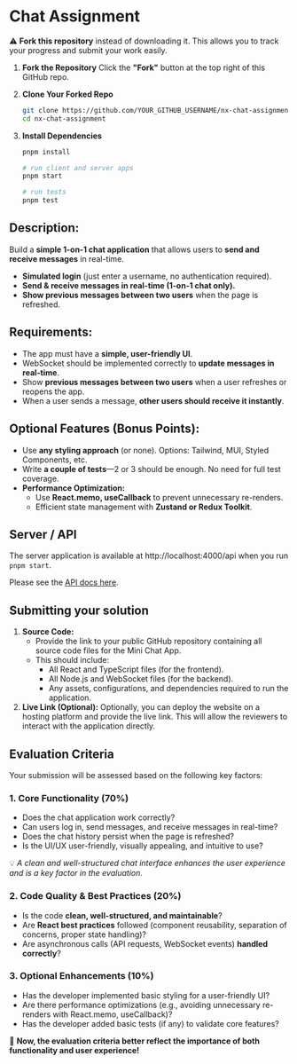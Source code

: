 # Chat Assignment

⚠️ **Fork this repository** instead of downloading it. This allows you to track your progress and submit your work easily.

1. **Fork the Repository**
   Click the **"Fork"** button at the top right of this GitHub repo.
2. **Clone Your Forked Repo**
   ```bash
   git clone https://github.com/YOUR_GITHUB_USERNAME/nx-chat-assignment.git
   cd nx-chat-assignment
   ```
3. **Install Dependencies**

   ```bash
   pnpm install

   # run client and server apps
   pnpm start

   # run tests
   pnpm test
   ```

## **Description:**

Build a **simple 1-on-1 chat application** that allows users to **send and receive messages** in real-time.

- **Simulated login** (just enter a username, no authentication required).
- **Send & receive messages in real-time (1-on-1 chat only).**
- **Show previous messages between two users** when the page is refreshed.

## **Requirements:**

- The app must have a **simple, user-friendly UI**.
- WebSocket should be implemented correctly to **update messages in real-time**.
- Show **previous messages between two users** when a user refreshes or reopens the app.
- When a user sends a message, **other users should receive it instantly**.

## **Optional Features (Bonus Points)**:

- Use **any styling approach** (or none). Options: Tailwind, MUI, Styled Components, etc.
- Write **a couple of tests**—2 or 3 should be enough. No need for full test coverage.
- **Performance Optimization:**
  - Use **React.memo, useCallback** to prevent unnecessary re-renders.
  - Efficient state management with **Zustand or Redux Toolkit**.

## Server / API

The server application is available at http://localhost:4000/api when you run `pnpm start`.

Please see the [API docs here](./server/README.md).

## Submitting your solution

1.  **Source Code:**
    - Provide the link to your public GitHub repository containing all source code files for the Mini Chat App.
    - This should include:
      - All React and TypeScript files (for the frontend).
      - All Node.js and WebSocket files (for the backend).
      - Any assets, configurations, and dependencies required to run the application.
2.  **Live Link (Optional):** Optionally, you can deploy the website on a hosting platform and provide the live link. This will allow the reviewers to interact with the application directly.

## **Evaluation Criteria**

Your submission will be assessed based on the following key factors:

### **1. Core Functionality (70%)**

- Does the chat application work correctly?
- Can users log in, send messages, and receive messages in real-time?
- Does the chat history persist when the page is refreshed?
- Is the UI/UX user-friendly, visually appealing, and intuitive to use?

💡 _A clean and well-structured chat interface enhances the user experience and is a key factor in the evaluation._

### **2. Code Quality & Best Practices (20%)**

- Is the code **clean, well-structured, and maintainable**?
- Are **React best practices** followed (component reusability, separation of concerns, proper state handling)?
- Are asynchronous calls (API requests, WebSocket events) **handled correctly**?

### **3. Optional Enhancements (10%)**

- Has the developer implemented basic styling for a user-friendly UI?
- Are there performance optimizations (e.g., avoiding unnecessary re-renders with React.memo, useCallback)?
- Has the developer added basic tests (if any) to validate core features?

🚀 **Now, the evaluation criteria better reflect the importance of both functionality and user experience!**
